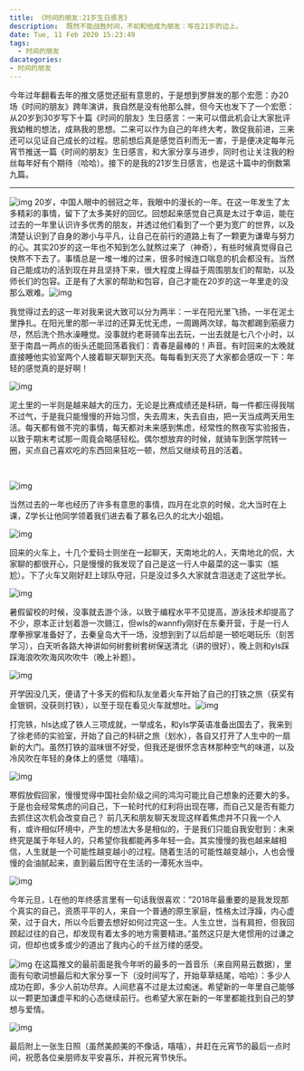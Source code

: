 ```yaml
---
title: 《时间的朋友:21岁生日感言》
description:  既然不能战胜时间，不如和他成为朋友：写在21岁的边上。
date: Tue, 11 Feb 2020 15:23:49
tags:
  - 时间的朋友
dacategories:
- 时间的朋友
---
```


​      今年过年翻看去年的推文感觉还挺有意思的，于是想到罗胖发的那个宏愿：办20场《时间的朋友》跨年演讲，我自然是没有他那么胖，但今天也发下了一个宏愿：从20岁到30岁写下十篇《时间的朋友》生日感言：一来可以借此机会让大家批评我幼稚的想法，成熟我的思想。二来可以作为自己的年终大考，敦促我前进，三来还可以见证自己成长的过程。思前想后真是感觉百利而无一害，于是便决定每年元宵节推送一篇《时间的朋友》生日感言，和大家分享与进步，同时也让关注我的粉丝每年好有个期待（哈哈）。接下的是我的21岁生日感言，也是这十篇中的倒数第九篇。

------



![img](https://mmbiz.qpic.cn/mmbiz_jpg/BqOoK0NzSiciaLGHiazRU1FdeePQhyucvlTF5kCZeoibqyUbh5MxcXze5o4cojlbCwInic1WWAvzEZ4sKWNIPQEDUNw/640?wx_fmt=jpeg&tp=webp&wxfrom=5&wx_lazy=1&wx_co=1)        20岁，中国人眼中的弱冠之年，我眼中的漫长的一年。在这一年发生了太多精彩的事情，留下了太多美好的回忆。回想起来感觉自己真是太过于幸运，能在过去的一年里认识许多优秀的朋友，并透过他们看到了一个更为宽广的世界，以及清楚认识到了自身的渺小与平凡，让自己在前行的道路上有了一颗更为谦卑与努力的心。其实20岁的这一年也不知到怎么就熬过来了（神奇），有些时候真觉得自己快熬不下去了。事情总是一堆一堆的过来，很多时候连口喘息的机会都没有。当然自己能成功的活到现在并且坚持下来，很大程度上得益于周围朋友们的帮助，以及师长们的包容。正是有了大家的帮助和包容，自己才能在20岁的这一年里走的没那么艰难。![img](https://mmbiz.qpic.cn/mmbiz_jpg/BqOoK0NzSiciaLGHiazRU1FdeePQhyucvlT62Xib9UqicFumcHicNATaV6SujayITxj3liap5USb7r0npaVsyJQ6KTN3A/640?wx_fmt=jpeg&tp=webp&wxfrom=5&wx_lazy=1&wx_co=1)

​        我觉得过去的这一年对我来说大致可以分为两半：一半在阳光里飞扬，一半在泥土里挣扎。在阳光里的那一半过的还算无忧无虑，一周踢两次球，每次都踢到筋疲力尽，然后洗个热水澡睡觉。没事就约老哥骑车出去玩，一出去就是七八个小时，以至于南昌一两点的街头还能回荡着我们：青春是最棒的！声音。有时回来的太晚就直接睡他实验室两个人接着聊天聊到天亮。每每看到天亮了大家都会感叹一下：年轻的感觉真的是好啊！

![img](https://mmbiz.qpic.cn/mmbiz_jpg/BqOoK0NzSiciaLGHiazRU1FdeePQhyucvlT9ia1RPR8OicKPu27kylv3iaZ1McYxtfCjXK8DhIymTBoGAHErkQN0ONgw/640?wx_fmt=jpeg&tp=webp&wxfrom=5&wx_lazy=1&wx_co=1)



泥土里的一半则是越来越大的压力，无论是比赛成绩还是科研，每一件都压得我喘不过气，于是我只能慢慢的开始习惯，失去周末，失去自由，把一天当成两天用生活。每天都有做不完的事情，每天都对未来感到焦虑，经常性的熬夜写实验报告，以致于期末考试那一周竟会略感轻松。偶尔想放弃的时候，就骑车到医学院转一圈，买点自己喜欢吃的东西回来狂吃一顿，然后又继续苟且的活着。

​     

![img](https://mmbiz.qpic.cn/mmbiz_jpg/BqOoK0NzSiciaLGHiazRU1FdeePQhyucvlThr4e1cudQL9MPgdlSqa7vuZespobiasjt1I7s8eibazl6DW0WiaHxpIYQ/640?wx_fmt=jpeg&tp=webp&wxfrom=5&wx_lazy=1&wx_co=1)

​        当然过去的一年也经历了许多有意思的事情，四月在北京的时候，北大当时在上课，Z学长让他同学领着我们进去看了慕名已久的北大小姐姐。

![img](https://mmbiz.qpic.cn/mmbiz_jpg/BqOoK0NzSiciaLGHiazRU1FdeePQhyucvlTqGlLIPrgtc1pCGvuvpFBLttdr1fkABY48MgkknfnTMxN9qd8UrtYNA/640?wx_fmt=jpeg&tp=webp&wxfrom=5&wx_lazy=1&wx_co=1)

回来的火车上，十几个爱码士则坐在一起聊天，天南地北的人，天南地北的侃，大家聊的都很开心，只是慢慢的我发现了自己是这一行人中最菜的这一事实（尴尬）。下了火车又刚好赶上球队夺冠，只是没过多久大家就含泪送走了这批学长。



![img](https://mmbiz.qpic.cn/mmbiz_jpg/BqOoK0NzSiciaLGHiazRU1FdeePQhyucvlTzDuzPO5WCJq0RoujApxZicLYSibtf6jNuzialr5BlkcCFASnvIzUWdfjg/640?wx_fmt=jpeg&tp=webp&wxfrom=5&wx_lazy=1&wx_co=1)

暑假留校的时候，没事就去游个泳，以致于编程水平不见提高，游泳技术却提高了不少，原本正计划着游一次赣江，但wls的wannfly刚好在东秦开营，于是一行人摩拳擦掌准备好了，去秦皇岛大干一场，没想到到了以后却是一顿吃喝玩乐（刻苦学习），白天听各路大神讲如何树套树套树保送清北（讲的很好），晚上则和yls踩踩海浪吹吹海风吹吹牛（晚上补题）。

![img](https://mmbiz.qpic.cn/mmbiz_jpg/BqOoK0NzSiciaLGHiazRU1FdeePQhyucvlTQ1yBTou84dDLQXQdZJcUyMI3egHONRRZcDst4pfYPkXZ8mPdoAUS2A/640?wx_fmt=jpeg&tp=webp&wxfrom=5&wx_lazy=1&wx_co=1)

​        开学因没几天，便请了十多天的假和队友坐着火车开始了自己的打铁之旅（获奖有金银铜，没获则打铁），以至于现在看见火车就想吐。![img](https://mmbiz.qpic.cn/mmbiz_jpg/BqOoK0NzSiciaLGHiazRU1FdeePQhyucvlTmorSZ4XjJPg9rxuOaQJhMoEVyldHibmroYbt3UzCyykWSNGpDH59L0g/640?wx_fmt=jpeg&tp=webp&wxfrom=5&wx_lazy=1&wx_co=1)

​    打完铁，hls达成了铁人三项成就，一举成名，和yls学英语准备出国去了，我来到了徐老师的实验室，开始了自己的科研之旅（划水），各自又打开了人生中的一扇新的大门。虽然打铁的滋味很不好受，但我还是很怀念吉林那种空气的味道，以及冷风吹在年轻的身体上的感觉（嘻嘻）。

![img](https://mmbiz.qpic.cn/mmbiz_jpg/BqOoK0NzSiciaLGHiazRU1FdeePQhyucvlTITibSfdzoYictJic5JTzvYE9r8kkUBVNVNakhshucaruKgOtNyq65Llzw/640?wx_fmt=jpeg&tp=webp&wxfrom=5&wx_lazy=1&wx_co=1)

​	寒假放假回家，慢慢觉得中国社会阶级之间的鸿沟可能比自己想象的还要大的多。于是也会经常焦虑的问自己，下一轮时代的红利将出现在哪，而自己又是否有能力去抓住这次机会改变自己？ 前几天和朋友聊天发现这样着焦虑并不只我一个人有，或许相似环境中，产生的想法大多是相似的，于是我们只能自我安慰到：未来终究是属于年轻人的，只希望你我都能再多年轻一会。其实慢慢的我也越来越相信，人生就是一个可能性越变越小的过程。随着生活的可能性越变越小，人也会慢慢的会油腻起来，直到最后困守在生活的一潭死水当中。

![img](https://mmbiz.qpic.cn/mmbiz_jpg/BqOoK0NzSiciaLGHiazRU1FdeePQhyucvlTLYTNQqia56X3libXvY1DnEVw0LP2ZhfA1oSPctwv1EwmR1ZfapRNP06A/640?wx_fmt=jpeg&tp=webp&wxfrom=5&wx_lazy=1&wx_co=1)

​        今年元旦，L在他的年终感言里有一句话我很喜欢：”2018年最重要的是我发现那个真实的自己，资质平平的人，来自一个普通的原生家庭，性格太过浮躁，内心虚荣，过于自大，所以今后要去想好如何过完这一生。人生立世，当有肩担，但我回顾起过往的自己，却发现有着太多的地方需要精进。”虽然这只是大佬惯用的过谦之词，但却也或多或少的道出了我内心的千丝万缕的感受。

![img](https://mmbiz.qpic.cn/mmbiz_jpg/BqOoK0NzSiciaLGHiazRU1FdeePQhyucvlTXJwox1jMTpXm9LDS4jpob6o3GoEA3HpsP0eyGad3LYNSKibYuJKebkQ/640?wx_fmt=jpeg&tp=webp&wxfrom=5&wx_lazy=1&wx_co=1)          在这篇推文的最前面是我今年听的最多的一首音乐（来自网易云数据），里面有句歌词想最后和大家分享一下（没时间写了，开始草草结尾，哈哈）：多少人成功在即，多少人前功尽弃。人间悲喜不过是太过痴迷。希望新的一年里自己能够以一颗更加谦虚平和的心态继续前行。也希望大家在新的一年里都能找到自己的梦想与爱情。    

![img](https://mmbiz.qpic.cn/mmbiz_jpg/BqOoK0NzSiciaLGHiazRU1FdeePQhyucvlTCJrUeD0jhpJKkxtfO9Lv3DAZ6T2YlOnL456s2NjAQg2AX2RLswNheQ/640?wx_fmt=jpeg&tp=webp&wxfrom=5&wx_lazy=1&wx_co=1)

最后附上一张生日照（虽然美颜美的不像话，嘻嘻），并赶在元宵节的最后一点时间，祝愿各位亲朋师友平安喜乐，并祝元宵节快乐。